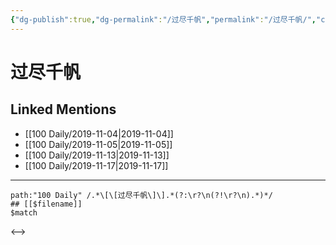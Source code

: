 ```yaml
---
{"dg-publish":true,"dg-permalink":"/过尽千帆","permalink":"/过尽千帆/","created":"2023-03-30T15:44:22.851+08:00","updated":"2023-03-30T15:44:23.221+08:00"}
---
```


# 过尽千帆

## Linked Mentions
- [[100 Daily/2019-11-04\|2019-11-04]]
- [[100 Daily/2019-11-05\|2019-11-05]]
- [[100 Daily/2019-11-13\|2019-11-13]]
- [[100 Daily/2019-11-17\|2019-11-17]]


---

```expander
path:"100 Daily" /.*\[\[过尽千帆\]\].*(?:\r?\n(?!\r?\n).*)*/
## [[$filename]]
$match
```

<-->